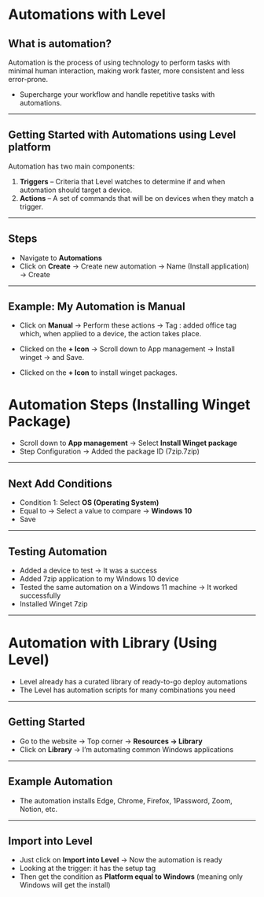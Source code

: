 # Automations with Level

## What is automation?  
Automation is the process of using technology to perform tasks with minimal human interaction, making work faster, more consistent and less error-prone.  

- Supercharge your workflow and handle repetitive tasks with automations.  

---

## Getting Started with Automations using Level platform  

Automation has two main components:  
1. **Triggers** – Criteria that Level watches to determine if and when automation should target a device.  
2. **Actions** – A set of commands that will be on devices when they match a trigger.  

---

## Steps  

- Navigate to **Automations**  
- Click on **Create** → Create new automation → Name (Install application) → Create  

---

## Example: My Automation is Manual  

- Click on **Manual** → Perform these actions → Tag : added office tag which, when applied to a device, the action takes place.  

- Clicked on the **+ Icon** → Scroll down to App management → Install winget → and Save.  
- Clicked on the **+ Icon** to install winget packages.  
# Automation Steps (Installing Winget Package)

- Scroll down to **App management** → Select **Install Winget package**  
- Step Configuration → Added the package ID (7zip.7zip)  

---

## Next Add Conditions  
- Condition 1: Select **OS (Operating System)**  
- Equal to → Select a value to compare → **Windows 10**  
- Save  

---

## Testing Automation  
- Added a device to test → It was a success  
- Added 7zip application to my Windows 10 device  
- Tested the same automation on a Windows 11 machine → It worked successfully  
- Installed Winget 7zip  

---

# Automation with Library (Using Level)

- Level already has a curated library of ready-to-go deploy automations  
- The Level has automation scripts for many combinations you need  

---

## Getting Started  
- Go to the website → Top corner → **Resources → Library**  
- Click on **Library** → I’m automating common Windows applications  

---

## Example Automation  
- The automation installs Edge, Chrome, Firefox, 1Password, Zoom, Notion, etc.  

---

## Import into Level  
- Just click on **Import into Level** → Now the automation is ready  
- Looking at the trigger: it has the setup tag  
- Then get the condition as **Platform equal to Windows** (meaning only Windows will get the install)  
